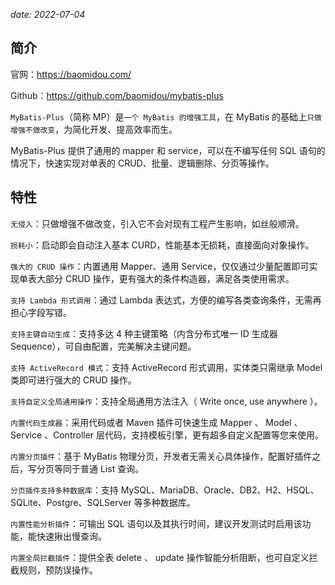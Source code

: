 *date: 2022-07-04*

## 简介

官网：https://baomidou.com/

Github：https://github.com/baomidou/mybatis-plus

`MyBatis-Plus`（简称 MP）是`一个 MyBatis 的增强工具`，在 MyBatis 的基础上`只做增强不做改变`，为简化开发、提高效率而生。

MyBatis-Plus 提供了通用的 mapper 和 service，可以在不编写任何 SQL 语句的情况下，快速实现对单表的 CRUD、批量、逻辑删除、分页等操作。

## 特性

`无侵入`：只做增强不做改变，引入它不会对现有工程产生影响，如丝般顺滑。

`损耗小`：启动即会自动注入基本 CURD，性能基本无损耗，直接面向对象操作。

`强大的 CRUD 操作`：内置通用 Mapper、通用 Service，仅仅通过少量配置即可实现单表大部分 CRUD 操作，更有强大的条件构造器，满足各类使用需求。

`支持 Lambda 形式调用`：通过 Lambda 表达式，方便的编写各类查询条件，无需再担心字段写错。

`支持主键自动生成`：支持多达 4 种主键策略（内含分布式唯一 ID 生成器 Sequence），可自由配置，完美解决主键问题。

`支持 ActiveRecord 模式`：支持 ActiveRecord 形式调用，实体类只需继承 Model 类即可进行强大的 CRUD 操作。

`支持自定义全局通用操作`：支持全局通用方法注入（ Write once, use anywhere ）。

`内置代码生成器`：采用代码或者 Maven 插件可快速生成 Mapper 、 Model 、 Service 、Controller 层代码，支持模板引擎，更有超多自定义配置等您来使用。

`内置分页插件`：基于 MyBatis 物理分页，开发者无需关心具体操作，配置好插件之后，写分页等同于普通 List 查询。

`分页插件支持多种数据库`：支持 MySQL、MariaDB、Oracle、DB2、H2、HSQL、SQLite、Postgre、SQLServer 等多种数据库。

`内置性能分析插件`：可输出 SQL 语句以及其执行时间，建议开发测试时启用该功能，能快速揪出慢查询。

`内置全局拦截插件`：提供全表 delete 、 update 操作智能分析阻断，也可自定义拦截规则，预防误操作。
